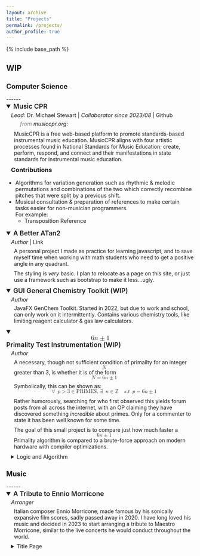 ```yaml
---
layout: archive
title: "Projects"
permalink: /projects/
author_profile: true
---
```


{% include base_path %}


<!-- {% for post in site.portfolio %}
  {% include archive-single.html %}
{% endfor %}
 -->

<style>

  h2.larger-heading {
    font-size: 130%;
  }

  a:hover {
    text-shadow: 4px 4px 8px;
  }

  hr.darker {
    color: black;
    opacity: 100%;
  }

  summary.project {
    font-size: 1.1rem;
    font-weight: 600;
  }

  summary:hover {
    text-shadow: 4px 4px 8px;
  }

  summary.doc {
    font-size: 0.9rem;
    font-weight: 300rem;
  }

    summary:hover {
    text-shadow: 4px 4px 8px;
  }

  details > p {
    margin-left: 1.3rem;
    margin-bottom: 0.6rem;
    margin-top: 0.4rem;
  }

  h3 {
    margin-left: 0.8rem;
    margin-top: 0.3rem;
  }

  p.roles {
    margin-left: 0.8rem;
    margin-bottom: 0.2rem;
    margin-top: 0.3rem;
    font-size: 0.9rem;
  }

  ul {
    font-size: 0.9rem;
    margin-top: 0.4rem;
  }

  a.noul {
    text-decoration: none;
  }

  a.noul:hover {
    text-decoration: none;
    text-shadow: 4px 4px 8px;
  }

  img.center {
    text-align: center;
    display: block;
    margin: 0 auto;
  }

  details.doc, details.proof {
    margin-left: 0.8rem;
  }

  details.doc > summary, details.proof > summary {
    font-size: 0.9rem;
    font-weight: 300rem;
  }

  div.code {
    display: flex;
    gap: 1rem;
  }

  div.input {
    display: flex;
    gap: 0.4rem;
  }

  cite {
    color: gray;
    font-size: 0.9rem;
    margin-left: 1rem;
    margin-bottom:: 0rem;
    margin-top: 0.45rem;
  }

</style>

<link rel="stylesheet" href="/docs/prism(okaida).css">

<h2>WIP</h2>

<h2 class="larger-heading">Computer Science</h2>
------

<details open>
<summary class="project">Music CPR</summary>
<p class="roles"><em>Lead:</em> <a class="noul" target="_blank" href="https://hcientist.com/">Dr. Michael Stewart</a>   |   <em>Collaborator since 2023/08</em>   |   <a class="noul" target="_blank" href="https://github.com/JMU-CIME/CPR-Music">Github</a></p>

  <cite>from <a class="noul" href="httcites://musiccpr.org/about">musiccpr.org:</a></cite>
  <p>
    MusicCPR is a free web-based platform to promote standards-based instrumental music education. MusicCPR aligns with four artistic processes found in National Standards for Music Education: create, perform, respond, and connect and their manifestations in state standards for instrumental music education. 
  </p>


  <h3>Contributions</h3>
  <ul>
    <li>
      Algorithms for variation generation such as rhythmic & melodic permutations and combinations of the two which correctly recombine pitches that were split by a previous shift.
    </li>
    <li>
      Musical consultation & preparation of references to make certain tasks easier for non-musician programmers.
      <br>
      For example:
      <ul>
      <li><a class="noul" href="../images/CPR/transposition_reference.png">Transposition Reference</a></li>
      </ul>
    </li>
  </ul>

</details>

<details open>
<summary class="project">A Better ATan2</summary>
<p class="roles"><em>Author</em> | <a class="noul" target="_blank" href="https://mfwolffe.github.io/improved-atan2/">Link</a></p>

  <p>A personal project I made as practice for learning javascript, and to save myself time when working with math students who need to get a positive angle in any quadrant.</p>
  <p>The styling is <em>very</em> basic. I plan to relocate as a page on this site, or just use a framework such as bootstrap to make it less...ugly.</p>

</details>

<details open>
<summary class="project">GUI General Chemistry Toolkit (WIP)</summary>
<p class="roles"><em>Author</em></p>

  <p>JavaFX GenChem Toolkit. Started in 2022, but due to work and school, can only work on it intermittently. Contains various chemistry tools, like limiting reagent calculator & gas law calculators.</p>

</details>

<details open>
<summary class="project"><math display="inline" class="tml-display" style="display:block math;">
  <mrow>
    <mn>6</mn>
    <mi>n</mi>
    <mo>±</mo>
    <mn>1</mn>
  </mrow>
</math>Primality Test Instrumentation (WIP)</summary>
<p class="roles"><em>Author</em></p>

  <p>A necessary, though not sufficient condition of primailty for an integer <math display="inline" class="tml-display" style="display:block math;">
  <mrow>
  <mi>N</mi>
  </mrow>
</math> greater than 3, is whether it is of the form <math display="inline" class="tml-display" style="display:block math;">
<mrow>
  <mi>N</mi>
    <mo>=</mo>
    <mn>6</mn>
    <mi>n</mi>
    <mo>±</mo>
    <mn>1</mn>
  </mrow>
  </math></p>
  <p>Symbolically, this can be shown as: <math display="block" class="tml-display" style="display:block math;">
  <mrow>
    <mi>∀</mi>
    <mspace width="0.5em"></mspace>
    <mi>p</mi>
    <mo>&gt;</mo>
    <mn>3</mn>
    <mo>∈</mo>
    <mtext>PRIMES, </mtext>
    <mi>∃</mi>
    <mspace width="0.5em"></mspace>
    <mi>n</mi>
    <mo>∈</mo>
    <mi>ℤ</mi>
    <mo separator="true"></mo>
    <mspace width="0.5em"></mspace>
    <mi>s</mi>
    <mi>.</mi>
    <mi>t</mi>
    <mspace width="0.5em"></mspace>
    <mi>p</mi>
    <mo>=</mo>
    <mn>6</mn>
    <mi>n</mi>
    <mo>±</mo>
    <mn>1</mn>
  </mrow>
</math>
</p>

<p>
  Rather humorously, searching for who first observed this yields forum posts from all across the internet, with an OP claiming they have discovered something <em>incredible</em> about primes. Only for a commenter to state it has been well known for some time.
</p>

<p>
  The goal of this small project is to compare just how much faster a <math display="inline" class="tml-display" style="display:block math;">
  <mrow>
    <mn>6</mn>
    <mi>n</mi>
    <mo>±</mo>
    <mn>1</mn>
  </mrow>
</math>
Primality algorithm is compared to a brute-force approach on modern hardware with compiler optimizations.
</p>

<details class="proof">
<summary>Logic and Algorithm</summary>
<p>The algorithm under consideration follows the below logic</p>
<p>Observe that <em>any</em> integer can be written in the form,<math display="block" class="tml-display" style="display:block math;">
  <mrow>
    <mn>6</mn>
    <mi>n</mi>
    <mo>+</mo>
    <mi>k</mi>
    <mspace width="0.6em"></mspace>
    <mtext>for some integer</mtext>
    <mspace width="0.3em"></mspace>
    <mi>k</mi>
    <mspace width="0.3em"></mspace> 
    <mtext>in the set of integers mod 6:</mtext>
    <mspace width="0.45em"></mspace> 
    <mo form="prefix" stretchy="false">{</mo>
    <mspace width="0.1667em"></mspace>
    <mn>0,1,2,3,4,5</mn>
    <mo form="postfix" stretchy="false">}</mo>
    <mtext>, and a positive integer</mtext>
    <mspace width="0.3em"></mspace>
    <mi>n</mi>
  </mrow>
  </math>

Additionally,</p>
<math display="block" class="tml-display" style="display:block math;">
  <mrow>
    <mn>2</mn>
    <mspace width="0.1667em"></mspace>
    <mi>|</mi>
    <mspace width="0.1667em"></mspace>
    <mn>6</mn>
    <mi>n</mi>
    <mo>+</mo>
    <mn>0</mn>
  </mrow>
</math>
<math display="block" class="tml-display" style="display:block math;">
  <mrow>
    <mn>2</mn>
    <mspace width="0.1667em"></mspace>
    <mi>|</mi>
    <mspace width="0.1667em"></mspace>
    <mn>6</mn>
    <mi>n</mi>
    <mo>+</mo>
    <mn>2</mn>
  </mrow>
</math>
<math display="block" class="tml-display" style="display:block math;">
  <mrow>
    <mn>2</mn>
    <mspace width="0.1667em"></mspace>
    <mi>|</mi>
    <mspace width="0.1667em"></mspace>
    <mn>6</mn>
    <mi>n</mi>
    <mo>+</mo>
    <mn>4</mn>
  </mrow>
</math>
<p>and,</p>
<math display="block" class="tml-display" style="display:block math;">
  <mrow>
    <mn>3</mn>
    <mspace width="0.1667em"></mspace>
    <mi>|</mi>
    <mspace width="0.1667em"></mspace>
    <mn>6</mn>
    <mi>n</mi>
    <mo>+</mo>
    <mn>0</mn>
  </mrow>
</math>
  <math display="block" class="tml-display" style="display:block math;">
  <mrow>
    <mn>3</mn>
    <mspace width="0.1667em"></mspace>
    <mi>|</mi>
    <mspace width="0.1667em"></mspace>
    <mn>6</mn>
    <mi>n</mi>
    <mo>+</mo>
    <mn>3</mn>
  </mrow>
</math>

<p>As such, for any prime <math display="inline" class="tml-display" style="display:block math;">
<mrow>
<mi>p</mi>
<mo>,</mo>
<mspace width="0.5em"></mspace>
<mi>p</mi>
<mspace width="0.1667em"></mspace>
<mo>></mo>
<mspace width="0.1667em"></mspace>
<mn>3</mn>
<mo>,</mo>
<mspace width="0.5em"></mspace>
<mi>p</mi>
<mspace width="0.3em"></mspace>
<mtext>modulo</mtext>
<mspace width="0.3em"></mspace>
<mn>6</mn>
<mspace width="0.3em"></mspace>
</mrow>

</math>is in: 

  <math display="inline" class="tml-display" style="display:block math;">
    <mrow>
      <mo form="prefix" stretchy="false">{</mo>
      <mspace width="0.1667em"></mspace>
      <mn>0,1,2,3,4,5</mn>
      <mspace width="0.1667em"></mspace>
      <mo form="postfix" stretchy="false">}</mo>
      <mspace width="0.1667em"></mspace>
      <mo>\</mo>
      <mspace width="0.1667em"></mspace>
      <mo form="prefix" stretchy="false">{</mo>
      <mspace width="0.1667em"></mspace>
      <mn>0,2,3,4</mn>
      <mspace width="0.1667em"></mspace>
      <mo form="postfix" stretchy="false">}</mo>
      <mspace width="0.1667em"></mspace>
      <mo>=</mo>
      <mspace width="0.1667em"></mspace>
      <mo form="prefix" stretchy="false">{</mo>
      <mspace width="0.1667em"></mspace>
      <mn>1,5</mn>
      <mspace width="0.1667em"></mspace>
      <mo form="postfix" stretchy="false">}</mo>
    </mrow>
  </math>

</p>

<p>Furthermore, note that even in a naïve approach we need not check <em>every</em> number up to <math display="inline" class="tml-display" style="display:block math;">
    <mrow>
    <mi>p</mi>
    </mrow>
  </math>.

It is sufficient to check up to 
<math display="inline" class="tml-display" style="display:block math;">
  <msqrt>
    <mi>p</mi>
  </msqrt>
  </math>.

Hence, we need only check numbers in the range 
<math display="inline" class="tml-display" style="display:block math;">
  <mrow>
    <mo form="prefix" stretchy="false">[</mo>
    <mn>5</mn>
    <mo separator="true">,</mo>
    <msqrt>
      <mi>p</mi>
    </msqrt>
    <mo form="postfix" stretchy="false">]</mo>
  </mrow>
</math>

of the form 
<math display="inline" class="tml-display" style="display:block math;">
  <mrow>
    <mn>6</mn>
    <mi>n</mi>
    <mo>+</mo>
    <mn>1</mn>
  </mrow>
</math>

and 
<math display="inline" class="tml-display" style="display:block math;">
  <mrow>
    <mn>6</mn>
    <mi>n</mi>
    <mo>+</mo>
    <mn>5</mn>
  </mrow>
</math>
.</p>

<br>
<h3>Code</h3>
<form id="radio" action="">
<fieldset>
  <div class="code">
    <div class="input">
      <input type="radio" id="c" name="isPrime" value="c_block" checked>
      <label for="c">C</label>
    </div>
    <div class="input">
      <input type="radio" id="py" name="isPrime" value="py_block">
      <label for="py">Python</label>
    </div>
    <div class="input">
      <input type="radio" id="jav" name="isPrime" value="jav_block">
      <label for="jav">Java</label>
    </div>
  </div>
</fieldset>
</form>

  <div class="box" id="c_block">
    <pre>
      <code class="language-C line-numbers" data-prismjs-copy="Copy">#include &lt;stdio.h&gt;
      #include &lt;stdbool.h&gt;
  
      bool isPrime(int p) {

        if (p &lt;= 1)
          return false;
  
        if (p &lt;= 3)
          return true;
  
        if (p % 2 == 0 || p % 3 == 0)
            return false;
  
        for (int i = 5; (i * i) &lt;= p; i += 6) {
            if (p % i == 0 || p % (i + 2) == 0)
                return false;
        }
  
        return true;
      }
  </code>
  </pre>
  
  </div>

  <div class="box" id="jav_block" style="display: none;">
    <pre>
      <code class="language-java line-numbers" data-prismjs-copy="Copy">public static boolean isPrime(int p) {
        if (p &lt;= 1)
          return false;
  
        if (p &lt;= 3)
          return true;
  
        if (p % 2 == 0 || p % 3 == 0)
            return false;

          for (int i = 5; i <= Math.sqrt(p); i += 6) {
              if (p % i == 0 || p % (i + 2) == 0)
                  return false;
          }

          return true;
        }
  </code>
  </pre>
  
  </div>

  <div class="box" id="py_block" style="display: none; width: 56rem;">
    <pre>
      <code class="language-python line-numbers" data-prismjs-copy="Copy">from math import sqrt

        def isPrime(p):
          if p <= 1:
            return False

          if p <= 3:
            return False

          if p % 2 == 0 or p % 3 == 0:
            return False

          if (any(p % i == 0 or p % (i + 2) == 0 for i in range(5, int(sqrt(p)), 6))):
            return False
            
          return True
  </code>
  </pre>
  
  </div>

</details>

</details>

<h2 class="larger-heading">Music</h2>
------

<details open>
<summary class="project">A Tribute to Ennio Morricone</summary>
<p class="roles"><em>Arranger</em></p>

  <p>
    Italian composer Ennio Morricone, made famous by his sonically expansive film scores, sadly passed away in 2020. I have long loved his music and decided in 2023 to start arranging a tribute to Maestro Morricone, similar to the live concerts he would conduct throughout the world.
  </p>

  <details class="doc">
    <summary>Title Page</summary>
      <img class="center" src="/images/morricone/morricone-tribute/title-page.png" width="400">
  </details>

</details>


<script src="/docs/prism(okaida).js"></script>

<script>

  let form = document.getElementById("radio");
  let radios = document.getElementsByName("isPrime");

  form.addEventListener("input", function(event) {

  let lang = document.querySelector('input[name="isPrime"]:checked').value;

  for (radio of radios) {
    if (radio.value != lang) {
      document.getElementById(radio.value).style.display = "none";
    }
    else {
        document.getElementById(radio.value).style.display = "block";
    }
  }

});


</script>